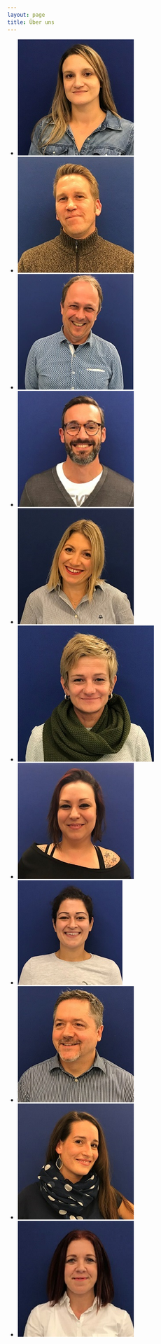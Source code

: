 ```yaml
---
layout: page
title: Über uns
---
```


- ![](/assets/images/Barbara.jpg)
- ![](/assets/images/Benno.jpg)
- ![](/assets/images/ChristianE.jpg)
- ![](/assets/images/ChristianG.jpg)
- ![](/assets/images/Ece.jpg)
- ![](/assets/images/Martina.jpg)
- ![](/assets/images/Patricia.jpg)
- ![](/assets/images/Seukan.jpg)
- ![](/assets/images/Stefan.jpg)
- ![](/assets/images/Vanessa.jpg)
- ![](/assets/images/Vehida.jpg)

